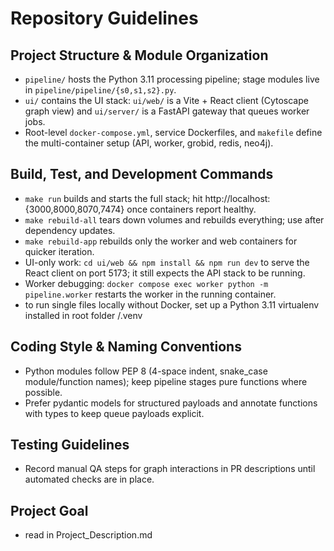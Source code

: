 # Repository Guidelines

## Project Structure & Module Organization
- `pipeline/` hosts the Python 3.11 processing pipeline; stage modules live in `pipeline/pipeline/{s0,s1,s2}.py`.
- `ui/` contains the UI stack: `ui/web/` is a Vite + React client (Cytoscape graph view) and `ui/server/` is a FastAPI gateway that queues worker jobs.
- Root-level `docker-compose.yml`, service Dockerfiles, and `makefile` define the multi-container setup (API, worker, grobid, redis, neo4j).

## Build, Test, and Development Commands
- `make run` builds and starts the full stack; hit http://localhost:{3000,8000,8070,7474} once containers report healthy.
- `make rebuild-all` tears down volumes and rebuilds everything; use after dependency updates.
- `make rebuild-app` rebuilds only the worker and web containers for quicker iteration.
- UI-only work: `cd ui/web && npm install && npm run dev` to serve the React client on port 5173; it still expects the API stack to be running.
- Worker debugging: `docker compose exec worker python -m pipeline.worker` restarts the worker in the running container.
- to run single files locally without Docker, set up a Python 3.11 virtualenv installed in root folder /.venv

## Coding Style & Naming Conventions
- Python modules follow PEP 8 (4-space indent, snake_case module/function names); keep pipeline stages pure functions where possible.
- Prefer pydantic models for structured payloads and annotate functions with types to keep queue payloads explicit.

## Testing Guidelines
- Record manual QA steps for graph interactions in PR descriptions until automated checks are in place.

## Project Goal
- read in Project_Description.md